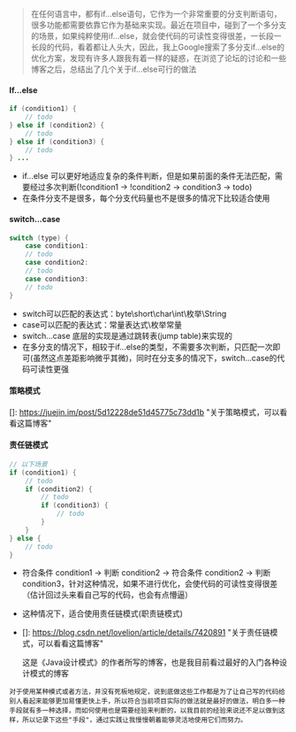 > 在任何语言中，都有if...else语句，它作为一个非常重要的分支判断语句，很多功能都需要依靠它作为基础来实现。最近在项目中，碰到了一个多分支的场景，如果纯粹使用if...else，就会使代码的可读性变得很差，一长段一长段的代码，看着都让人头大，因此，我上Google搜索了多分支if...else的优化方案，发现有许多人跟我有着一样的疑惑，在浏览了论坛的讨论和一些博客之后，总结出了几个关于if...else可行的做法

#### If...else

```java
if (condition1) {
	// todo
} else if (condition2) {
	// todo
} else if (condition3) {
	// todo
} ...
```

- if...else 可以更好地适应复杂的条件判断，但是如果前面的条件无法匹配，需要经过多次判断(!condition1 -> !condition2 -> condition3 -> todo)
- 在条件分支不是很多，每个分支代码量也不是很多的情况下比较适合使用

#### switch...case

```java
switch (type) {
	case condition1:
	// todo
	case condition2:
	// todo
	case condition3:
	// todo
}
```

- switch可以匹配的表达式：byte\short\char\int\枚举\String
- case可以匹配的表达式：常量表达式\枚举常量
- switch...case 底层的实现是通过跳转表(jump table)来实现的
- 在多分支的情况下，相较于if...else的类型，不需要多次判断，只匹配一次即可(虽然这点差距影响微乎其微)，同时在分支多的情况下，switch...case的代码可读性更强

#### 策略模式

[]: https://juejin.im/post/5d12228de51d45775c73dd1b	"关于策略模式，可以看看这篇博客"

#### 责任链模式

```java
// 以下场景
if (condition1) {
	// todo
	if (condition2) {
		// todo
		if (condition3) {
			// todo
		}
	}
} else {
	// todo
}
```

- 符合条件 condition1 -> 判断 condition2 -> 符合条件 condition2 -> 判断 condition3，针对这种情况，如果不进行优化，会使代码的可读性变得很差（估计回过头来看自己写的代码，也会有点懵逼）

- 这种情况下，适合使用责任链模式(职责链模式)

- []: https://blog.csdn.net/lovelion/article/details/7420891	"关于责任链模式，可以看看这篇博客"

  这是《Java设计模式》的作者所写的博客，也是我目前看过最好的入门各种设计模式的博客

`对于使用某种模式或者方法，并没有死板地规定，说到底做这些工作都是为了让自己写的代码给别人看起来能够更加易懂更快上手，所以符合当前项目实际的做法就是最好的做法，明白多一种手段就有多一种选择，而如何使用也是需要经验来判断的，以我目前的经验来说还不足以做到这样，所以记录下这些"手段"，通过实践让我慢慢朝着能够灵活地使用它们而努力。`